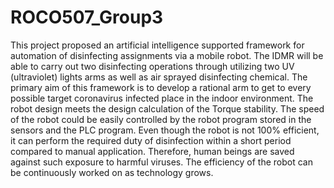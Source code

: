 # ROCO507_Group3

This project proposed an artificial intelligence supported framework for automation of disinfecting assignments via a mobile robot.
The IDMR will be able to carry out two disinfecting operations through utilizing two UV (ultraviolet) lights arms as well as air sprayed disinfecting chemical.
The primary aim of this framework is to develop a rational arm to get to every possible target coronavirus infected place in the indoor environment. 
The robot design meets the design calculation of the Torque stability.
The speed of the robot could be easily controlled by the robot program stored in the sensors and the PLC program. 
Even though the robot is not 100% efficient, it can perform the required duty of disinfection within a short period compared to manual application. Therefore, human beings are saved against such exposure to harmful viruses. The efficiency of the robot can be continuously worked on as technology grows.

